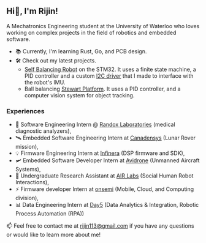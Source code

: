 ## Hi👋, I'm Rijin!
A Mechatronics Engineering student at the University of Waterloo who loves working on complex projects in the field of robotics and embedded software.

- 📚 Currently, I'm learning Rust, Go, and PCB design.
- 🛠️ Check out my latest projects.
  - [Self Balancing Robot](https://github.com/rijin113/Self_Balancing_Robot) on the STM32. It uses a finite state machine, a PID controller and a custom [I2C driver](https://github.com/rijin113/MPU6050_I2C_Driver) that I made to interface with the robot's IMU.
  - Ball balancing [Stewart Platform](https://github.com/krish-vijayan/Stewart-Platform). It uses a PID controller, and a computer vision system for object tracking.
 
### Experiences
- 🧬  Software Engineering Intern @ [Randox Laboratories](https://www.randox.com) (medical diagnostic analyzers),
- 🛰️  Embedded Software Engineering Intern at [Canadensys](https://www.canadensys.com/) (Lunar Rover mission),
- 💡  Firmware Engineering Intern at [Infinera](https://www.infinera.com/) (DSP firmware and SDK),
- 🛩️  Embedded Software Developer Intern at [Avidrone](https://avidrone.com/) (Unmanned Aircraft Systems),
- 🤖  Undergraduate Research Assistant at [AIR Labs](https://uwaterloo.ca/active-and-interactive-robotics-lab/) (Social Human Robot Interactions),
- ⚡  Firmware developer Intern at [onsemi](https://www.onsemi.com/) (Mobile, Cloud, and Computing division),
- 📊  Data Engineering Intern at [Day5](https://www.day5analytics.com/) (Data Analytics & Integration, Robotic Process Automation (RPA))

📫 Feel free to contact me at rijin113@gmail.com if you have any questions or would like to learn more about me!

<!--
- 🔭 I’m currently working on ...
- 🌱 I’m currently learning ROS, 
- 👯 I’m looking to collaborate on ...
- 🤔 I’m looking for help with ...
- 💬 Ask me about ...
- 📫 How to reach me: rijin113@gmail.com
- 😄 Pronouns: ...
- ⚡ Fun fact: ...
-->
